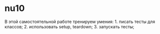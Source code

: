 # nu10
В этой самостоятельной работе тренируем умения:  1. писать тесты для классов;  2. использовать setup, teardown;  3. запускать тесты;  
